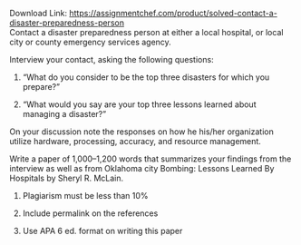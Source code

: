 Download Link: https://assignmentchef.com/product/solved-contact-a-disaster-preparedness-person
<br>
Contact a disaster preparedness person at either a local hospital, or local city or county emergency services agency.

Interview your contact, asking the following questions:

1) “What do you consider to be the top three disasters for which you prepare?”

2) “What would you say are your top three lessons learned about managing a disaster?”

On your discussion note the responses on how he his/her organization utilize hardware, processing, accuracy, and resource management.

Write a paper of 1,000–1,200 words that summarizes your findings from the interview as well as from Oklahoma city Bombing: Lessons Learned By Hospitals  by Sheryl R. McLain.

1. Plagiarism must be less than 10%

2. Include permalink on the references

3. Use APA 6 ed. format on writing this paper